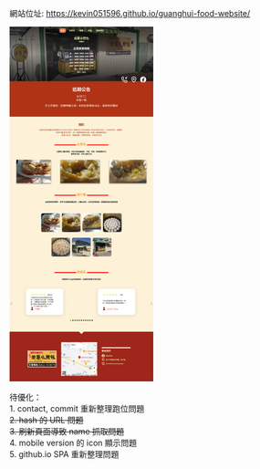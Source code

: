 網站位址: https://kevin051596.github.io/guanghui-food-website/  

<img src="https://github.com/Kevin051596/guanghui-food-website/blob/main/%E5%85%89%E6%85%A7%E6%B0%B4%E7%85%8E%E5%8C%85(%E6%A2%A7%E6%A3%B2%E5%BA%97).png?raw=true" width="50%" height="50%"/>

待優化：  
    1. contact, commit 重新整理跑位問題  
    ~~2. hash 的 URL 問題~~  
    ~~3. 刷新頁面導致 name 抓取問題~~  
    4. mobile version 的 icon 顯示問題  
    5. github.io SPA 重新整理問題  
